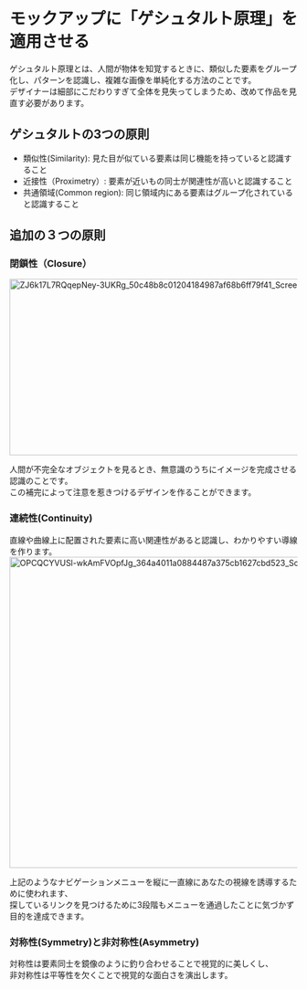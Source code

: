 # モックアップに「ゲシュタルト原理」を適用させる
ゲシュタルト原理とは、人間が物体を知覚するときに、類似した要素をグループ化し、パターンを認識し、複雑な画像を単純化する方法のことです。  
デザイナーは細部にこだわりすぎて全体を見失ってしまうため、改めて作品を見直す必要があります。  

## ゲシュタルトの3つの原則
- 類似性(Similarity): 見た目が似ている要素は同じ機能を持っていると認識すること
- 近接性（Proximetry）: 要素が近いもの同士が関連性が高いと認識すること
- 共通領域(Common region): 同じ領域内にある要素はグループ化されていると認識すること


## 追加の３つの原則
### 閉鎖性（Closure）
<img width="883" height="309" alt="ZJ6k17L7RQqepNey-3UKRg_50c48b8c01204184987af68b6ff79f41_Screenshot-2021-03-10-at-12 59 41-PM" src="https://github.com/user-attachments/assets/6001dd8c-c5c2-4c9b-bc00-e75311d6719a" />

人間が不完全なオブジェクトを見るとき、無意識のうちにイメージを完成させる認識のことです。  
この補完によって注意を惹きつけるデザインを作ることができます。  

### 連続性(Continuity)
直線や曲線上に配置された要素に高い関連性があると認識し、わかりやすい導線を作ります。  
<img width="1050" height="545" alt="OPCQCYVUSl-wkAmFVOpfJg_364a4011a0884487a375cb1627cbd523_Screenshot-2021-03-10-at-1 00 20-PM" src="https://github.com/user-attachments/assets/823774d0-33db-493e-9ccc-293aea9444b4" />

上記のようなナビゲーションメニューを縦に一直線にあなたの視線を誘導するために使われます、  
探しているリンクを見つけるために3段階もメニューを通過したことに気づかず目的を達成できます。  

### 対称性(Symmetry)と非対称性(Asymmetry)
対称性は要素同士を鏡像のように釣り合わせることで視覚的に美しくし、  
非対称性は平等性を欠くことで視覚的な面白さを演出します。  



